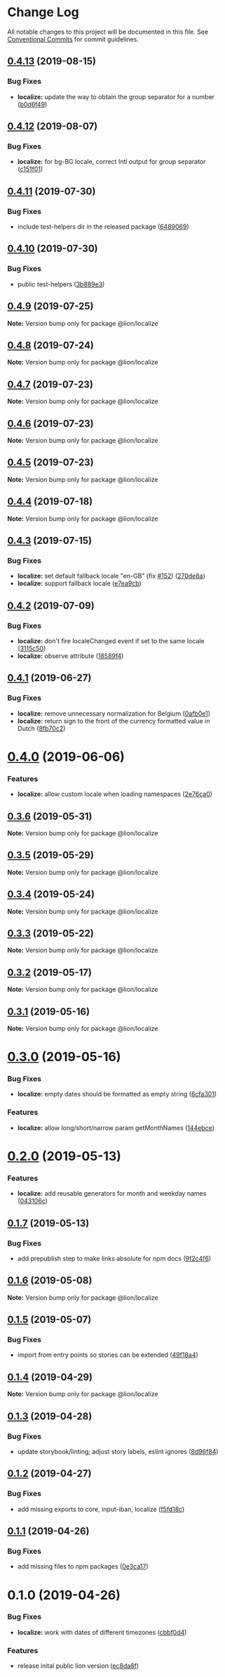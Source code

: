 # Change Log

All notable changes to this project will be documented in this file.
See [Conventional Commits](https://conventionalcommits.org) for commit guidelines.

## [0.4.13](https://github.com/ing-bank/lion/compare/@lion/localize@0.4.12...@lion/localize@0.4.13) (2019-08-15)


### Bug Fixes

* **localize:** update the way to obtain the group separator for a number ([b0d6f49](https://github.com/ing-bank/lion/commit/b0d6f49))





## [0.4.12](https://github.com/ing-bank/lion/compare/@lion/localize@0.4.11...@lion/localize@0.4.12) (2019-08-07)


### Bug Fixes

* **localize:** for bg-BG locale, correct Intl output for group separator ([c151f01](https://github.com/ing-bank/lion/commit/c151f01))





## [0.4.11](https://github.com/ing-bank/lion/compare/@lion/localize@0.4.10...@lion/localize@0.4.11) (2019-07-30)


### Bug Fixes

* include test-helpers dir in the released package ([6489069](https://github.com/ing-bank/lion/commit/6489069))





## [0.4.10](https://github.com/ing-bank/lion/compare/@lion/localize@0.4.9...@lion/localize@0.4.10) (2019-07-30)


### Bug Fixes

* public test-helpers ([3b889e3](https://github.com/ing-bank/lion/commit/3b889e3))





## [0.4.9](https://github.com/ing-bank/lion/compare/@lion/localize@0.4.8...@lion/localize@0.4.9) (2019-07-25)

**Note:** Version bump only for package @lion/localize





## [0.4.8](https://github.com/ing-bank/lion/compare/@lion/localize@0.4.7...@lion/localize@0.4.8) (2019-07-24)

**Note:** Version bump only for package @lion/localize





## [0.4.7](https://github.com/ing-bank/lion/compare/@lion/localize@0.4.6...@lion/localize@0.4.7) (2019-07-23)

**Note:** Version bump only for package @lion/localize





## [0.4.6](https://github.com/ing-bank/lion/compare/@lion/localize@0.4.5...@lion/localize@0.4.6) (2019-07-23)

**Note:** Version bump only for package @lion/localize





## [0.4.5](https://github.com/ing-bank/lion/compare/@lion/localize@0.4.4...@lion/localize@0.4.5) (2019-07-23)

**Note:** Version bump only for package @lion/localize





## [0.4.4](https://github.com/ing-bank/lion/compare/@lion/localize@0.4.3...@lion/localize@0.4.4) (2019-07-18)

**Note:** Version bump only for package @lion/localize





## [0.4.3](https://github.com/ing-bank/lion/compare/@lion/localize@0.4.2...@lion/localize@0.4.3) (2019-07-15)


### Bug Fixes

* **localize:** set default fallback locale "en-GB" (fix [#152](https://github.com/ing-bank/lion/issues/152)) ([270de8a](https://github.com/ing-bank/lion/commit/270de8a))
* **localize:** support fallback locale ([e7ea9cb](https://github.com/ing-bank/lion/commit/e7ea9cb))





## [0.4.2](https://github.com/ing-bank/lion/compare/@lion/localize@0.4.1...@lion/localize@0.4.2) (2019-07-09)


### Bug Fixes

* **localize:** don't fire localeChanged event if set to the same locale ([3115c50](https://github.com/ing-bank/lion/commit/3115c50))
* **localize:** observe <html lang> attribute ([18589f4](https://github.com/ing-bank/lion/commit/18589f4))





## [0.4.1](https://github.com/ing-bank/lion/compare/@lion/localize@0.4.0...@lion/localize@0.4.1) (2019-06-27)


### Bug Fixes

* **localize:** remove unnecessary normalization for Belgium ([0afb0e1](https://github.com/ing-bank/lion/commit/0afb0e1))
* **localize:** return sign to the front of the currency formatted value in Dutch ([8fb70c2](https://github.com/ing-bank/lion/commit/8fb70c2))





# [0.4.0](https://github.com/ing-bank/lion/compare/@lion/localize@0.3.6...@lion/localize@0.4.0) (2019-06-06)


### Features

* **localize:** allow custom locale when loading namespaces ([2e76ca0](https://github.com/ing-bank/lion/commit/2e76ca0))





## [0.3.6](https://github.com/ing-bank/lion/compare/@lion/localize@0.3.5...@lion/localize@0.3.6) (2019-05-31)

**Note:** Version bump only for package @lion/localize





## [0.3.5](https://github.com/ing-bank/lion/compare/@lion/localize@0.3.4...@lion/localize@0.3.5) (2019-05-29)

**Note:** Version bump only for package @lion/localize





## [0.3.4](https://github.com/ing-bank/lion/compare/@lion/localize@0.3.3...@lion/localize@0.3.4) (2019-05-24)

**Note:** Version bump only for package @lion/localize





## [0.3.3](https://github.com/ing-bank/lion/compare/@lion/localize@0.3.2...@lion/localize@0.3.3) (2019-05-22)

**Note:** Version bump only for package @lion/localize





## [0.3.2](https://github.com/ing-bank/lion/compare/@lion/localize@0.3.1...@lion/localize@0.3.2) (2019-05-17)

**Note:** Version bump only for package @lion/localize





## [0.3.1](https://github.com/ing-bank/lion/compare/@lion/localize@0.3.0...@lion/localize@0.3.1) (2019-05-16)

**Note:** Version bump only for package @lion/localize





# [0.3.0](https://github.com/ing-bank/lion/compare/@lion/localize@0.2.0...@lion/localize@0.3.0) (2019-05-16)


### Bug Fixes

* **localize:** empty dates should be formatted as empty string ([6cfa301](https://github.com/ing-bank/lion/commit/6cfa301))


### Features

* **localize:** allow long/short/narrow param getMonthNames ([144ebce](https://github.com/ing-bank/lion/commit/144ebce))





# [0.2.0](https://github.com/ing-bank/lion/compare/@lion/localize@0.1.7...@lion/localize@0.2.0) (2019-05-13)


### Features

* **localize:** add reusable generators for month and weekday names ([043106c](https://github.com/ing-bank/lion/commit/043106c))





## [0.1.7](https://github.com/ing-bank/lion/compare/@lion/localize@0.1.6...@lion/localize@0.1.7) (2019-05-13)


### Bug Fixes

* add prepublish step to make links absolute for npm docs ([9f2c4f6](https://github.com/ing-bank/lion/commit/9f2c4f6))





## [0.1.6](https://github.com/ing-bank/lion/compare/@lion/localize@0.1.5...@lion/localize@0.1.6) (2019-05-08)

**Note:** Version bump only for package @lion/localize





## [0.1.5](https://github.com/ing-bank/lion/compare/@lion/localize@0.1.4...@lion/localize@0.1.5) (2019-05-07)


### Bug Fixes

* import from entry points so stories can be extended ([49f18a4](https://github.com/ing-bank/lion/commit/49f18a4))





## [0.1.4](https://github.com/ing-bank/lion/compare/@lion/localize@0.1.3...@lion/localize@0.1.4) (2019-04-29)

**Note:** Version bump only for package @lion/localize





## [0.1.3](https://github.com/ing-bank/lion/compare/@lion/localize@0.1.2...@lion/localize@0.1.3) (2019-04-28)


### Bug Fixes

* update storybook/linting; adjust story labels, eslint ignores ([8d96f84](https://github.com/ing-bank/lion/commit/8d96f84))





## [0.1.2](https://github.com/ing-bank/lion/compare/@lion/localize@0.1.1...@lion/localize@0.1.2) (2019-04-27)


### Bug Fixes

* add missing exports to core, input-iban, localize ([f5fd18c](https://github.com/ing-bank/lion/commit/f5fd18c))





## [0.1.1](https://github.com/ing-bank/lion/compare/@lion/localize@0.1.0...@lion/localize@0.1.1) (2019-04-26)


### Bug Fixes

* add missing files to npm packages ([0e3ca17](https://github.com/ing-bank/lion/commit/0e3ca17))





# 0.1.0 (2019-04-26)


### Bug Fixes

* **localize:** work with dates of different timezones ([cbbf0d4](https://github.com/ing-bank/lion/commit/cbbf0d4))


### Features

* release inital public lion version ([ec8da8f](https://github.com/ing-bank/lion/commit/ec8da8f))
